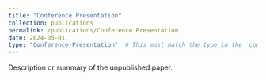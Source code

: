 ```yaml
---
title: "Conference Presentation"
collection: publications
permalink: /publications/Conference Presentation
date: 2024-05-01
type: "Conference-Presentation"  # This must match the type in the _config.yml
---
```

Description or summary of the unpublished paper.
